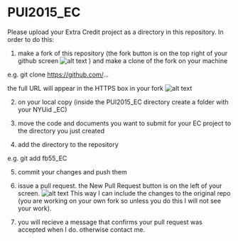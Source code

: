 # PUI2015_EC
Please upload your Extra Credit project as a directory in this repository. In order to do this: 

1) make a fork of this repository (the fork button is on the top right of your github screen ![alt text](https://github.com/fedhere/PUI2015_EC/blob/master/fb55_EC/Screen%20Shot%202015-12-13%20at%203.34.52%20PM.png)
) and make a clone of the fork on your machine

e.g. git clone https://github.com/... 

the full URL will appear in the HTTPS box in your fork ![alt text](https://github.com/fedhere/PUI2015_EC/blob/master/fb55_EC/Screen%20Shot%202015-12-13%20at%203.35.02%20PM.png)

2) on your local copy (inside the PUI2015_EC directory create a folder with your NYUid <NYUid>_EC)

3) move the code and documents you want to submit for your EC project to the directory you just created

4) add the directory to the repository 

e.g. git add fb55_EC

5) commit your changes and push them

6) issue a pull request. the New Pull Request button is on the left of your screen. ![alt text](https://github.com/fedhere/PUI2015_EC/blob/master/fb55_EC/Screen%20Shot%202015-12-13%20at%203.35.02%20PM.png) 
This way I can include the changes to the original repo (you are working on your own fork so unless you do this I will not see your work).

7) you will recieve a message that confirms your pull request was accepted when I do. otherwise contact me.

